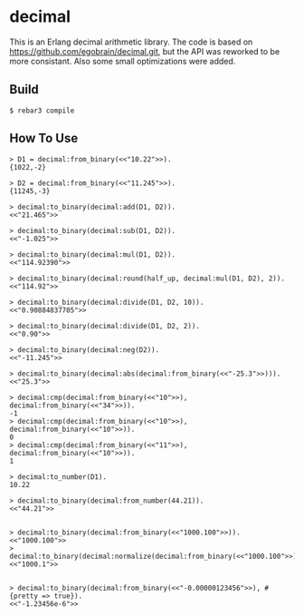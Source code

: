 decimal
=====

This is an Erlang decimal arithmetic library.
The code is based on https://github.com/egobrain/decimal.git, but the API was reworked to be more consistant. Also some small optimizations were added.

Build
-----

    $ rebar3 compile

How To Use
----------

```
> D1 = decimal:from_binary(<<"10.22">>).
{1022,-2}

> D2 = decimal:from_binary(<<"11.245">>).
{11245,-3}

> decimal:to_binary(decimal:add(D1, D2)).
<<"21.465">>

> decimal:to_binary(decimal:sub(D1, D2)).
<<"-1.025">>

> decimal:to_binary(decimal:mul(D1, D2)).
<<"114.92390">>

> decimal:to_binary(decimal:round(half_up, decimal:mul(D1, D2), 2)).
<<"114.92">>

> decimal:to_binary(decimal:divide(D1, D2, 10)).
<<"0.90884837705">>

> decimal:to_binary(decimal:divide(D1, D2, 2)).
<<"0.90">>

> decimal:to_binary(decimal:neg(D2)).
<<"-11.245">>

> decimal:to_binary(decimal:abs(decimal:from_binary(<<"-25.3">>))).
<<"25.3">>

> decimal:cmp(decimal:from_binary(<<"10">>), decimal:from_binary(<<"34">>)).
-1
> decimal:cmp(decimal:from_binary(<<"10">>), decimal:from_binary(<<"10">>)).
0
> decimal:cmp(decimal:from_binary(<<"11">>), decimal:from_binary(<<"10">>)).
1

> decimal:to_number(D1).
10.22

> decimal:to_binary(decimal:from_number(44.21)).
<<"44.21">>


> decimal:to_binary(decimal:from_binary(<<"1000.100">>)).
<<"1000.100">>
> decimal:to_binary(decimal:normalize(decimal:from_binary(<<"1000.100">>))).
<<"1000.1">>


> decimal:to_binary(decimal:from_binary(<<"-0.00000123456">>), #{pretty => true}). 
<<"-1.23456e-6">>

```


